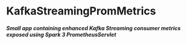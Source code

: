 # KafkaStreamingPromMetrics
##### Small app containing enhanced Kafka Streaming consumer metrics exposed using Spark 3 PrometheusServlet  
